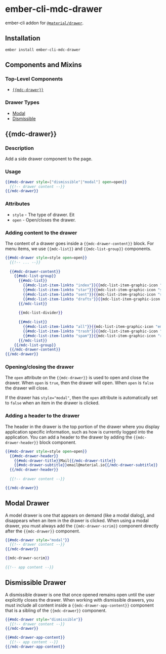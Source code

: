 ember-cli-mdc-drawer
======================

ember-cli addon for [`@material/drawer`](https://github.com/material-components/material-components-web/tree/master/packages/mdc-drawer).

Installation
------------

    ember install ember-cli-mdc-drawer

Components and Mixins
-----------------------

### Top-Level Components

* [`{{mdc-drawer}}`](#mdc-drawer)

### Drawer Types
* [Modal](#modal-drawer)
* [Dismissible](#dismissible-drawer)

{{mdc-drawer}}
---------------

### Description

Add a side drawer component to the page.

### Usage

```handlebars
{{#mdc-drawer style=["dismissible"|"modal"] open=open}}
  {{!-- drawer content --}}
{{/mdc-drawer}}
```

### Attributes

* `style` - The type of drawer. Eit
* `open` - Open/closes the drawer.

### Adding content to the drawer

The content of a drawer goes inside a `{{mdc-drawer-content}}` block. For menu items, 
we use `{{mdc-list}}` and `{{mdc-list-group}}` components.

```handlebars
{{#mdc-drawer style=style open=open}}
  {{!-- ... --}}
  
  {{#mdc-drawer-content}}
    {{#mdc-list-group}}
      {{#mdc-list}}
        {{#mdc-list-item-linkto "index"}}{{mdc-list-item-graphic-icon "inbox"}} Inbox{{/mdc-list-item-linkto}}
        {{#mdc-list-item-linkto "star"}}{{mdc-list-item-graphic-icon "star"}} Star{{/mdc-list-item-linkto}}
        {{#mdc-list-item-linkto "sent"}}{{mdc-list-item-graphic-icon "send"}} Sent Mail{{/mdc-list-item-linkto}}
        {{#mdc-list-item-linkto "drafts"}}{{mdc-list-item-graphic-icon "drafts"}} Drafts{{/mdc-list-item-linkto}}
      {{/mdc-list}}
  
      {{mdc-list-divider}}
  
      {{#mdc-list}}
        {{#mdc-list-item-linkto "all"}}{{mdc-list-item-graphic-icon "email"}} All Mail{{/mdc-list-item-linkto}}
        {{#mdc-list-item-linkto "trash"}}{{mdc-list-item-graphic-icon "delete"}} Trash{{/mdc-list-item-linkto}}
        {{#mdc-list-item-linkto "spam"}}{{mdc-list-item-graphic-icon "report"}} Spam{{/mdc-list-item-linkto}}
      {{/mdc-list}}
    {{/mdc-list-group}}
  {{/mdc-drawer-content}}
{{/mdc-drawer}}  
```

### Opening/closing the drawer

The `open` attribute on the `{{mdc-drawer}}` is used to open and close the drawer. When
`open` is `true`, then the drawer will open. When `open` is `false` the drawer will 
close. 

If the drawer has `style="modal"`, then the `open` attribute is automatically set to 
`false` when an item in the drawer is clicked.

### Adding a header to the drawer

The header in the drawer is the top portion of the drawer where you display application
specific information, such as how is currently logged into the application. You can add
a header to the drawer by adding the `{{mdc-drawer-header}}` block component.

```handlebars
{{#mdc-drawer style=style open=open}}
  {{#mdc-drawer-header}}
    {{#mdc-drawer-title}}Mail{{/mdc-drawer-title}}
    {{#mdc-drawer-subtitle}}email@material.io{{/mdc-drawer-subtitle}}
  {{/mdc-drawer-header}}
  
  {{!-- drawer content --}}

{{/mdc-drawer}}
```

## Modal Drawer

A model drawer is one that appears on demand (like a modal dialog), and disappears when
an item in the drawer is clicked. When using a modal drawer, you must always add the 
`{{mdc-drawer-scrim}}` component directly after the `{{mdc-drawer}}` component.

```handlebars
{{#mdc-drawer style="modal"}}
  {{!-- drawer content --}}
{{/mdc-drawer}}

{{mdc-drawer-scrim}}
  
{{!-- app content --}}
```

## Dismissible Drawer

A dismissible drawer is one that once opened remains open until the user explicitly
closes the drawer. When working with dismissible drawers, you must include all content
inside a `{{mdc-drawer-app-content}}` component that is a sibling of the `{{mdc-drawer}}`
component.

```handlebars
{{#mdc-drawer style="dismissible"}}
  {{!-- drawer content --}}
{{/mdc-drawer}}

{{#mdc-drawer-app-content}}
  {{!-- app content --}}
{{/mdc-drawer-app-content}}
```
